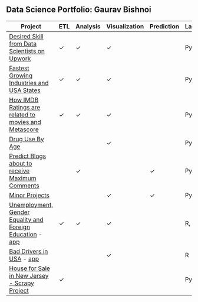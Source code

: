 ## Data Science Portfolio: Gaurav Bishnoi



Project | ETL | Analysis | Visualization | Prediction | Language
--- | --- | --- | --- | --- | --- |
[Desired Skill from Data Scientists on Upwork](https://github.com/indianmoody/data-science-portfolio/tree/master/upwork_ds_skills) | &#10003; | &#10003; | &#10003; | | Python
[Fastest Growing Industries and USA States](https://github.com/indianmoody/data-science-portfolio/tree/master/fastest_growing_companies_2017) | &#10003; | &#10003; | &#10003; | | Python
[How IMDB Ratings are related to movies and Metascore](https://github.com/indianmoody/data-science-portfolio/tree/master/imdb_vs_metascore) | &#10003; | &#10003; | &#10003; | | Python
[Drug Use By Age](https://github.com/indianmoody/data-science-portfolio/tree/master/drug_use_by_age) | | | &#10003; | | Python
[Predict Blogs about to receive Maximum Comments](https://github.com/indianmoody/data-science-portfolio/tree/master/blog_comments) | | &#10003; | |&#10003; | Python
[Minor Projects](https://github.com/indianmoody/data-science-portfolio/tree/master/mini_projects) | | | &#10003; | &#10003; | Python
[Unemployment, Gender Equality and Foreign Education](https://github.com/indianmoody/data-science-portfolio/tree/master/edstats) - [app](https://vanara.shinyapps.io/opportunities_by_countries/) | &#10003; | &#10003; | &#10003; |  | R, SQL
[Bad Drivers in USA](https://github.com/indianmoody/data-science-portfolio/tree/master/bad_drivers) - [app](https://vanara.shinyapps.io/bad_drivers_app/) | | |&#10003; | | R
[House for Sale in New Jersey - Scrapy Project](https://github.com/indianmoody/data-science-portfolio/tree/master/realtor_new_jersey) | &#10003; | | | | Python
